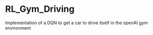 # RL_Gym_Driving
Implementation of a DQN to get a car to drive itself in the openAI gym environment
